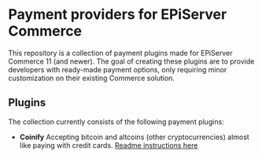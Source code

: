 # Payment providers for EPiServer Commerce
This repository is a collection of payment plugins made for EPiServer Commerce 11 (and newer). The goal of creating these plugins are to provide developers with ready-made payment options, only requiring minor customization on their existing Commerce solution.

## Plugins
The collection currently consists of the following payment plugins:
- __Coinify__
  Accepting bitcoin and altcoins (other cryptocurrencies) almost like paying with credit cards. [Readme instructions here](https://github.com/stefanolsen/episerver-payment/tree/master/Coinify/README.md)